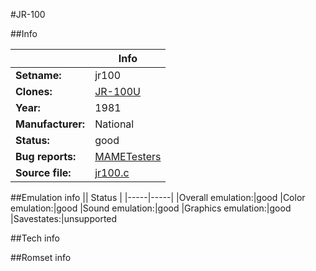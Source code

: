 #JR-100

##Info

||Info|
|-----|-----|
|**Setname:**|jr100
|**Clones:**|[JR-100U](jr100u.md)
|**Year:**|1981
|**Manufacturer:**|National
|**Status:**|good
|**Bug reports:**|[MAMETesters](http://mametesters.org/view_all_set.php?type=1&temporary=y&search=jr100.c)
|**Source file:**|[jr100.c](https://github.com/mamedev/mame/blob/master/src/mess/drivers/jr100.c)

##Emulation info
|| Status |
|-----|-----|
|Overall emulation:|good
|Color emulation:|good
|Sound emulation:|good
|Graphics emulation:|good
|Savestates:|unsupported

##Tech info

##Romset info

<!--- START OF EDITED COMMENT DO NOT TOUCH TEXT ABOVE-->
